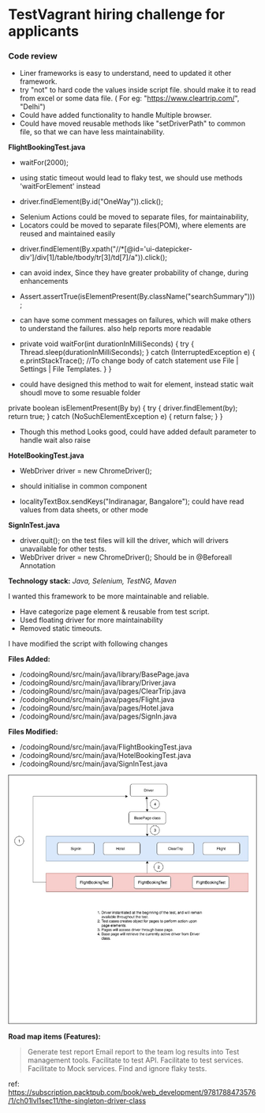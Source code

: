 # TestVagrant hiring challenge for applicants 
### Code review

* Liner frameworks is easy to understand, need to updated it other framework.
* try "not" to hard code the values inside script file. should make it to read from excel or some data file.
	( For eg: "https://www.cleartrip.com/", "Delhi")
* Could have added functionality to handle Multiple browser.
* Could have moved reusable methods like "setDriverPath" to common file, so that we can have less maintainability.


**FlightBookingTest.java**

- waitFor(2000);
* using static timeout would lead to flaky test, we should use methods 'waitForElement' instead

- driver.findElement(By.id("OneWay")).click();
* Selenium Actions could be moved to separate files, for maintainability,
* Locators could be moved to separate files(POM), where elements are reused and maintained easily

- driver.findElement(By.xpath("//*[@id='ui-datepicker-div']/div[1]/table/tbody/tr[3]/td[7]/a")).click();
* can avoid index, Since they have greater probability of change, during enhancements

- Assert.assertTrue(isElementPresent(By.className("searchSummary")));
* can have some comment messages on failures, which will make others to understand the failures. also help reports more readable


- private void waitFor(int durationInMilliSeconds) {
        try {
            Thread.sleep(durationInMilliSeconds);
        } catch (InterruptedException e) {
            e.printStackTrace();  //To change body of catch statement use File | Settings | File Templates.
        }
    }

* could have designed this method to wait for element, instead static wait shoudl move to some resuable folder

private boolean isElementPresent(By by) {
        try {
            driver.findElement(by);
            return true;
        } catch (NoSuchElementException e) {
            return false;
        }
    }

* Though this method Looks good, could have added default parameter to handle wait also raise 


**HotelBookingTest.java**


- WebDriver driver = new ChromeDriver();
* should initialise in common component 

- localityTextBox.sendKeys("Indiranagar, Bangalore");
could have read values from data sheets, or other mode


**SignInTest.java**

- driver.quit();
on the test files will kill the driver, which will drivers unavailable for other tests.
-  WebDriver driver = new ChromeDriver();
Should be in @Beforeall Annotation


**Technology stack:** *Java, Selenium, TestNG, Maven*

I wanted this framework to be more maintainable and reliable.  <br />
  - Have categorize page element & reusable from test script.
  - Used floating driver for more maintainability
  - Removed static timeouts.

I have modified the script with following changes

 **Files Added:**
- /codoingRound/src/main/java/library/BasePage.java
- /codoingRound/src/main/java/library/Driver.java
- /codoingRound/src/main/java/pages/ClearTrip.java
- /codoingRound/src/main/java/pages/Flight.java
- /codoingRound/src/main/java/pages/Hotel.java
- /codoingRound/src/main/java/pages/SignIn.java

**Files Modified:**
- /codoingRound/src/main/java/FlightBookingTest.java
- /codoingRound/src/main/java/HotelBookingTest.java
- /codoingRound/src/main/java/SignInTest.java
	
![picture](floatingDriver.jpg)

**Road map items (Features):**
> Generate test report
> Email report to the team
> log results into Test management tools.
> Facilitate to test API.
> Facilitate to test services.
> Facilitate to Mock services.
> Find and ignore flaky tests.

 
ref: https://subscription.packtpub.com/book/web_development/9781788473576/1/ch01lvl1sec11/the-singleton-driver-class
 